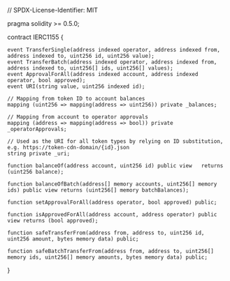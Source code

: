 // SPDX-License-Identifier: MIT

pragma solidity >= 0.5.0;

contract IERC1155  {

    event TransferSingle(address indexed operator, address indexed from, address indexed to, uint256 id, uint256 value);
    event TransferBatch(address indexed operator, address indexed from, address indexed to, uint256[] ids, uint256[] values);
    event ApprovalForAll(address indexed account, address indexed operator, bool approved);
    event URI(string value, uint256 indexed id);

    // Mapping from token ID to account balances
    mapping (uint256 => mapping(address => uint256)) private _balances;

    // Mapping from account to operator approvals
    mapping (address => mapping(address => bool)) private _operatorApprovals;

    // Used as the URI for all token types by relying on ID substitution, e.g. https://token-cdn-domain/{id}.json
    string private _uri;

    function balanceOf(address account, uint256 id) public view   returns (uint256 balance);
    
    function balanceOfBatch(address[] memory accounts, uint256[] memory ids) public view returns (uint256[] memory batchBalances);

    function setApprovalForAll(address operator, bool approved) public;

    function isApprovedForAll(address account, address operator) public view returns (bool approved);

    function safeTransferFrom(address from, address to, uint256 id, uint256 amount, bytes memory data) public;

    function safeBatchTransferFrom(address from, address to, uint256[] memory ids, uint256[] memory amounts, bytes memory data) public;
}